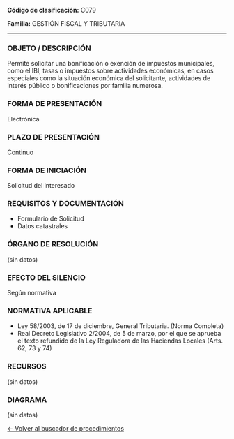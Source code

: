 
**Código de clasificación:** C079

**Familia:** GESTIÓN FISCAL Y TRIBUTARIA

---

### OBJETO / DESCRIPCIÓN

Permite solicitar una bonificación o exención de impuestos municipales, como el IBI, tasas o impuestos sobre actividades económicas, en casos especiales como la situación económica del solicitante, actividades de interés público o bonificaciones por familia numerosa.

### FORMA DE PRESENTACIÓN

Electrónica

### PLAZO DE PRESENTACIÓN

Continuo

### FORMA DE INICIACIÓN

Solicitud del interesado

### REQUISITOS Y DOCUMENTACIÓN

- Formulario de Solicitud
- Datos catastrales

### ÓRGANO DE RESOLUCIÓN

(sin datos)

### EFECTO DEL SILENCIO

Según normativa

### NORMATIVA APLICABLE

- Ley 58/2003, de 17 de diciembre, General Tributaria. (Norma Completa)
- Real Decreto Legislativo 2/2004, de 5 de marzo, por el que se aprueba el texto refundido de la Ley Reguladora de las Haciendas Locales (Arts. 62, 73 y 74)

### RECURSOS

(sin datos)

### DIAGRAMA

(sin datos)

[← Volver al buscador de procedimientos](../buscador.md)